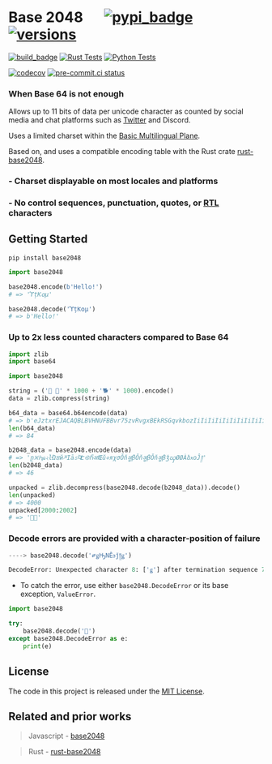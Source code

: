 # Base 2048 &emsp; [![pypi_badge]][pypi_url] [![versions]][pypi_url]

[build_badge]: https://github.com/ionite34/base2048/actions/workflows/build.yml/badge.svg
[build_url]: https://github.com/ionite34/base2048/actions/workflows/build.yml
[versions]: https://img.shields.io/pypi/pyversions/base2048
[pypi_badge]: https://badge.fury.io/py/base2048.svg
[pypi_url]: https://pypi.org/project/base2048/
[twitter_count]: https://developer.twitter.com/en/docs/basics/counting-characters
[rs_base]: https://github.com/LLFourn/rust-base2048
[bmp]: https://unicode.org/roadmaps/bmp/

[rtl]: https://wikipedia.org/wiki/Right-to-left_mark

[![build_badge]][build_url]
[![Rust Tests](https://github.com/ionite34/base2048/actions/workflows/rust-test.yml/badge.svg)](https://github.com/ionite34/base2048/actions/workflows/rust-test.yml)
[![Python Tests](https://github.com/ionite34/base2048/actions/workflows/py-test.yml/badge.svg)](https://github.com/ionite34/base2048/actions/workflows/py-test.yml)

[![codecov](https://codecov.io/gh/ionite34/base2048/branch/main/graph/badge.svg?token=1Qdx8w3zoy)](https://codecov.io/gh/ionite34/base2048)
[![pre-commit.ci status](https://results.pre-commit.ci/badge/github/ionite34/base2048/main.svg)](https://results.pre-commit.ci/latest/github/ionite34/base2048/main)

### When Base 64 is not enough

Allows up to 11 bits of data per unicode character as counted by
social media and chat platforms such as [Twitter][twitter_count] and Discord.

Uses a limited charset within the [Basic Multilingual Plane][bmp].

Based on, and uses a compatible encoding table with the Rust crate [rust-base2048][rs_base].

### - Charset displayable on most locales and platforms
### - No control sequences, punctuation, quotes, or [RTL][rtl] characters

## Getting Started
```shell
pip install base2048
```

```python
import base2048

base2048.encode(b'Hello!')
# => 'ϓțƘ໐µ'

base2048.decode('ϓțƘ໐µ')
# => b'Hello!'
```

### Up to 2x less counted characters compared to Base 64

```python
import zlib
import base64

import base2048

string = ('🐍 🦀' * 1000 + '🐕' * 1000).encode()
data = zlib.compress(string)

b64_data = base64.b64encode(data)
# => b'eJztxrEJACAQBLBVHNUFBBvr75zvRvgxBEkRSGqvkbozIiIiIiIiIiIiIiIiIiIiIiJf5wAAAABvNbM+EOk='
len(b64_data)
# => 84

b2048_data = base2048.encode(data)
# => 'ը྿Ԧҩ২ŀΏਬйཬΙāಽႩԷ࿋ႬॴŒǔ०яχσǑňॷβǑňॷβǑňॷβǯၰØØÀձӿօĴ༎'
len(b2048_data)
# => 46

unpacked = zlib.decompress(base2048.decode(b2048_data)).decode()
len(unpacked)
# => 4000
unpacked[2000:2002]
# => '🦀🐍'
```

### Decode errors are provided with a character-position of failure

```python
----> base2048.decode('༗ǥԢΝĒϧǰ༎ǥ')

DecodeError: Unexpected character 8: ['ǥ'] after termination sequence 7: ['༎']
```
- To catch the error, use either `base2048.DecodeError` or its base exception, `ValueError`.
```python
import base2048

try:
    base2048.decode('🤔')
except base2048.DecodeError as e:
    print(e)
```

## License
The code in this project is released under the [MIT License](LICENSE).

## Related and prior works
> Javascript - [base2048](https://github.com/qntm/base2048)

> Rust - [rust-base2048][rs_base]
